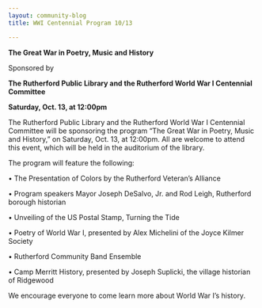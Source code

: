 ```yaml
---
layout: community-blog
title: WWI Centennial Program 10/13

---
```


**The Great War in Poetry, Music and History**

Sponsored by

**The Rutherford Public Library and the Rutherford World War I Centennial Committee**

**Saturday, Oct. 13, at 12:00pm**

The Rutherford Public Library and the Rutherford World War I Centennial Committee will be sponsoring the program “The Great War in Poetry, Music and History,” on Saturday, Oct. 13, at 12:00pm. All are welcome to attend this event, which will be held in the auditorium of the library.

The program will feature the following:

• The Presentation of Colors by the Rutherford Veteran’s Alliance

•  Program speakers Mayor Joseph DeSalvo, Jr. and Rod Leigh, Rutherford borough historian

• Unveiling of the US Postal Stamp, Turning the Tide

• Poetry of World War I, presented by Alex Michelini of the Joyce Kilmer Society

• Rutherford Community Band Ensemble

• Camp Merritt History, presented by Joseph Suplicki, the village historian of Ridgewood

We encourage everyone to come learn more about World War I’s history.
